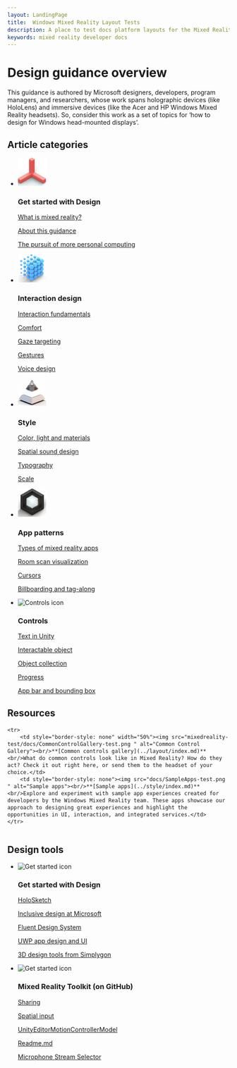 ```yaml
---
layout: LandingPage
title:  Windows Mixed Reality Layout Tests
description: A place to test docs platform layouts for the Mixed Reality docs.
keywords: mixed reality developer docs 
---
```


# Design guidance overview

This guidance is authored by Microsoft designers, developers, program managers, and researchers, whose work spans holographic devices (like HoloLens) and immersive devices (like the Acer and HP Windows Mixed Reality headsets). So, consider this work as a set of topics for ‘how to design for Windows head-mounted displays’.

## Article categories

<ul class="panelContent cardsF">
    <li>
        <div class="cardSize">
            <div class="cardPadding">
                <div class="card">
                    <div class="cardImageOuter">
                        <div class="cardImage">
                            <img src="icon_GetStarted.png" alt="Get started icon"/>
                        </div>
                    </div>
                    <div class="cardText">
                        <h3>Get started with Design</h3>
                        <p>
                            <a href="whats-new/windows-10-build-16299.md">What is mixed reality?</a>
                        </p>
                        <p>
                            <a href="whats-new/windows-docs-latest.md">About this guidance</a>
                        </p>
                        <p>
                            <a href="whats-new/experimental-apis.md">The pursuit of more personal computing</a>
                        </p>
                    </div>
                </div>
            </div>
        </div>
    </li>
    <li>
        <div class="cardSize">
            <div class="cardPadding">
                <div class="card">
                    <div class="cardImageOuter">
                        <div class="cardImage">
                            <img src="icon_Interaction .png" alt="Interaction design icon" />
                        </div>
                    </div>
                    <div class="cardText">
                        <h3>Interaction design</h3>
                        <p>
                            <a href="get-started/whats-a-uwp.md">Interaction fundamentals</a>
                        </p>
                        <p>
                            <a href="get-started/sign-up.md">Comfort</a>
                        </p>
                        <p>
                            <a href="get-started/get-set-up.md">Gaze targeting</a>
                        </p>
                        <p>
                            <a href="get-started/your-first-app.md">Gestures</a>
                        </p>
                         <p>
                            <a href="get-started/your-first-app.md">Voice design</a>
                        </p>
                    </div>
                </div>
            </div>
        </div>
    </li>
    <li>
        <div class="cardSize">
            <div class="cardPadding">
                <div class="card">
                    <div class="cardImageOuter">
                        <div class="cardImage">
                            <img src="icon_Style.png" alt="Style icon" />
                        </div>
                    </div>
                    <div class="cardText">
                        <h3>Style</h3>
                        <p>
                            <a href="design/basics/design-and-ui-intro.md">Color, light and materials</a>
                        </p>
                         <p>
                            <a href="design/fluent-design-system/index.md">Spatial sound design</a>
                        </p>
                        <p>
                            <a href="design/controls-and-patterns/index.md">Typography</a>
                        </p>
                        <p>
                            <a href="design/downloads/index.md">Scale</a>
                        </p>                      
                    </div>
                </div>
            </div>
        </div>
    </li>
    <li>
        <div class="cardSize">
            <div class="cardPadding">
                <div class="card">
                    <div class="cardImageOuter">
                        <div class="cardImage">
                            <img src="icon_AppPatterns.png" alt="App patterns icon" />
                        </div>
                    </div>
                    <div class="cardText">
                        <h3>App patterns</h3>
                        <p>
                            <a href="enterprise/index.md">Types of mixed reality apps</a>
                        </p>
                        <p>
                            <a href="packaging/index.md">Room scan visualization</a>
                        </p>
                        <p>
                            <a href="porting/index.md">Cursors</a>
                        </p>
                        <p>
                            <a href="winrt-components/index.md">Billboarding and tag-along</a>
                        </p>
                    </div>
                </div>
            </div>
        </div>
    </li>
    <li>
        <div class="cardSize">
            <div class="cardPadding">
                <div class="card">
                    <div class="cardImageOuter">
                        <div class="cardImage">
                            <img src="/media/common/i_whats-new.svg" alt="Controls icon" />
                        </div>
                    </div>
                    <div class="cardText">
                        <h3>Controls</h3>
                        <p>
                            <a href="gaming/e2e.md">Text in Unity</a>
                        </p>
                        <p>
                            <a href="gaming/index.md">Interactable object</a>
                        </p>
                        <p>
                            <a href="gaming/directx-programming.md">Object collection</a>
                        </p>
                        <p>
                            <a href="xbox-apps/index.md">Progress</a>
                        </p>
                        <p>
                            <a href="xbox-live/index.md">App bar and bounding box</a>
                        </p>
                    </div>
                </div>
            </div>
        </div>
    </li>    
</ul>

## Resources

<table style="border-collapse:collapse">

	<tr>
		<td style="border-style: none" width="50%"><img src="mixedreality-test/docs/CommonControlGallery-test.png " alt="Common Control Gallery"><br/>**[Common controls gallery](../layout/index.md)**<br/>What do common controls look like in Mixed Reality? How do they act? Check it out right here, or send them to the headset of your choice.</td>
		<td style="border-style: none"><img src="docs/SampleApps-test.png " alt="Sample apps"><br/>**[Sample apps](../style/index.md)**<br/>Explore and experiment with sample app experiences created for developers by the Windows Mixed Reality team. These apps showcase our approach to designing great experiences and highlight the opportunities in UI, interaction, and integrated services.</td>
	</tr>
       
</table>

## Design tools

<ul class="panelContent cardsF">
    <li>
        <div class="cardSize">
            <div class="cardPadding">
                <div class="card">
                    <div class="cardImageOuter">
                        <div class="cardImage">
                            <img src="/media/common/i_whats-new.svg" alt="Get started icon"/>
                        </div>
                    </div>
                    <div class="cardText">
                        <h3>Get started with Design</h3>
                        <p>
                            <a href="whats-new/windows-10-build-16299.md">HoloSketch</a>
                        </p>
                        <p>
                            <a href="whats-new/windows-docs-latest.md">Inclusive design at Microsoft</a>
                        </p>
                        <p>
                            <a href="whats-new/experimental-apis.md">Fluent Design System</a>
                        </p>
			 <p>
                            <a href="whats-new/experimental-apis.md">UWP app design and UI</a>
                        </p>
			 <p>
                            <a href="whats-new/experimental-apis.md">3D design tools from Simplygon</a>
                        </p>
                    </div>
                </div>
            </div>
        </div>
    </li>
        <li>
        <div class="cardSize">
            <div class="cardPadding">
                <div class="card">
                    <div class="cardImageOuter">
                        <div class="cardImage">
                            <img src="/media/common/i_whats-new.svg" alt="Get started icon"/>
                        </div>
                    </div>
                    <div class="cardText">
                        <h3>Mixed Reality Toolkit (on GitHub)</h3>
                        <p>
                            <a href="whats-new/windows-10-build-16299.md">Sharing</a>
                        </p>
                        <p>
                            <a href="whats-new/windows-docs-latest.md">Spatial input</a>
                        </p>
                        <p>
                            <a href="whats-new/experimental-apis.md">UnityEditorMotionControllerModel</a>
                        </p>
			 <p>
                            <a href="whats-new/experimental-apis.md">Readme.md</a>
                        </p>
			 <p>
                            <a href="whats-new/experimental-apis.md">Microphone Stream Selector</a>
                        </p>
                    </div>
                </div>
            </div>
        </div>
    </li>
